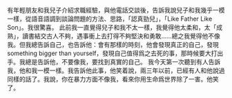 有年輕朋友和我兒子介紹求職經驗，與他電話交談後，告訴我說兒子和我幾乎一模一樣，從語音語調到談論問題的方法、思路，「認真勁兒」，「Like Father Like Son」。我很驚喜。
此前我一直覺得兒子和我不太一樣，我覺得他太柔和，太「成熟」，讀書結交古人不夠，遇事衝上去打得不夠堅決和勇敢……總之我覺得他不像我。但我總告訴自己，也告訴他：會有那樣的時刻，他會發現真正的自己，發現something bigger than yourself，發現自己值得爲之去死的事，那時候要大打出手。我總是告訴他，不要像我，要找到真實的自己。
我今天第一次聽到有人告訴我，他和我一模一樣。我告訴他此事，他笑着說，兩三年以前，已經有人和他說過同樣的話了。我說，你在暴力方面不像我，看來你用生命爲世界除了一害。他笑了。